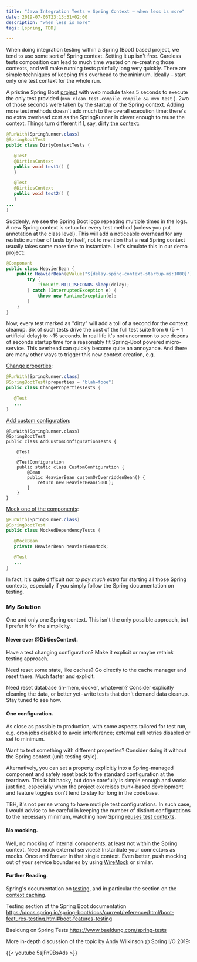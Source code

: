 ```yaml
---
title: "Java Integration Tests v Spring Context – when less is more"
date: 2019-07-06T23:13:31+02:00
description: "when less is more"
tags: [spring, TDD]

---
```


When doing integration testing within a Spring (Boot) based project, we tend to use some sort of Spring context. Setting it up isn't free. Careless tests composition can lead to much time wasted on re-creating those contexts, and will make running tests painfully long very quickly. There are simple techniques of keeping this overhead to the minimum. Ideally – start only one test context for the whole run.

<!--more-->



A pristine Spring Boot [project](https://github.com/mgurov/javaspringtestcontext/tree/pristine) with web module takes 5 seconds to execute the only test provided (`mvn clean test-compile compile && mvn test` ). 2wo of those seconds were taken by the startup of the Spring context. Adding more test methods doesn't add much to the overall execution time: there's no extra overhead cost as the SpringRunner is clever enough to reuse the context. Things turn different if I, say, [dirty the context](https://github.com/mgurov/javaspringtestcontext/blob/master/src/test/java/com/github/mgurov/javaspringtestcontext/DirtyContextTests.java):

```java
@RunWith(SpringRunner.class)
@SpringBootTest
public class DirtyContextTests {

   @Test
   @DirtiesContext
   public void test1() {
   }

   @Test
   @DirtiesContext
   public void test2() {
   }
...
}
```

Suddenly, we see the Spring Boot logo repeating multiple times in the logs. A new Spring context is setup for every test method (unless you put annotation at the class level). This will add a noticeable overhead for any realistic number of tests by itself, not to mention that a real Spring context usually takes some more time to instantiate. Let's simulate this in our demo project:

```java
@Component
public class HeavierBean {
    public HeavierBean(@Value("${delay-sping-context-startup-ms:1000}") long delay) {
        try {
            TimeUnit.MILLISECONDS.sleep(delay);
        } catch (InterruptedException e) {
            throw new RuntimeException(e);
        }
    }
}
```

Now, every test marked as "dirty" will add a toll of a second for the context cleanup. Six of such tests drive the cost of the full test suite from 6 (5 + 1 artificial delay) to ~15 seconds. In real life it's not uncommon to see dozens of seconds startup time for a reasonably fit Spring-Boot powered micro-service. This overhead can quickly become quite an annoyance. And there are many other ways to trigger this new context creation, e.g.

[Change properties](https://github.com/mgurov/javaspringtestcontext/blob/master/src/test/java/com/github/mgurov/javaspringtestcontext/ChangePropertiesTests.java):

```java
@RunWith(SpringRunner.class)
@SpringBootTest(properties = "blah=fooe")
public class ChangePropertiesTests {

   @Test
   ...
}
```

[Add custom configuration](https://github.com/mgurov/javaspringtestcontext/blob/master/src/test/java/com/github/mgurov/javaspringtestcontext/AddCustomConfigurationTests.java):

```
@RunWith(SpringRunner.class)
@SpringBootTest
public class AddCustomConfigurationTests {

    @Test
    ...
    @TestConfiguration
    public static class CustomConfiguration {
        @Bean
        public HeavierBean customOrOverriddenBean() {
            return new HeavierBean(500L);
        }
    }
}
```

[Mock one of the components](https://github.com/mgurov/javaspringtestcontext/blob/master/src/test/java/com/github/mgurov/javaspringtestcontext/MockedDependencyTests.java):

```java
@RunWith(SpringRunner.class)
@SpringBootTest
public class MockedDependencyTests {

   @MockBean
   private HeavierBean heavierBeanMock;

   @Test
   ...
}
```

In fact, it's quite difficult *not to pay much extra* for starting all those Spring contexts, especially if you simply follow the Spring documentation on testing.

### My Solution
One and only one Spring context. This isn't the only possible approach, but I prefer it for the simplicity.

#### Never ever @DirtiesContext.
Have a test changing configuration? Make it explicit or maybe rethink testing approach.

Need reset some state, like caches? Go directly to the cache manager and reset there. Much faster and explicit.

Need reset database (in-mem, docker, whatever)? Consider explicitly cleaning the data, or better yet - write tests that don't demand data cleanup. Stay tuned to see how.

#### One configuration.
As close as possible to production, with some aspects tailored for test run, e.g. cron jobs disabled to avoid interference; external call retries disabled or set to minimum.

Want to test something with different properties? Consider doing it without the Spring context (unit-testing style).

Alternatively, you can set a property explicitly into a Spring-managed component and safely reset back to the standard configuration at the teardown. This is bit hacky, but done carefully is simple enough and works just fine, especially when the project exercises trunk-based development and feature toggles don't tend to stay for long in the codebase.

TBH, it's not per se wrong to have mutliple test configurations. In such case, I would advise to be careful in keeping the number of distinct configurations to the necessary minimum, watching how Spring [reuses test contexts](https://docs.spring.io/spring/docs/current/spring-framework-reference/testing.html#testcontext-ctx-management-caching).

#### No mocking.
Well, no mocking of internal components, at least not within the Spring context.
Need mock external services? Instantiate your connectors as mocks. Once and forever in that single context. Even better, push mocking out of your service boundaries by using [WireMock](http://wiremock.org/) or similar.

#### Further Reading.

Spring's documentation on [testing](https://docs.spring.io/spring/docs/current/spring-framework-reference/testing.html#integration-testing), and in particular the section on the [context caching](https://docs.spring.io/spring/docs/current/spring-framework-reference/testing.html#testcontext-ctx-management-caching).

Testing section of the Spring Boot documentation https://docs.spring.io/spring-boot/docs/current/reference/html/boot-features-testing.html#boot-features-testing

Baeldung on Spring Tests https://www.baeldung.com/spring-tests

More in-depth discussion of the topic by Andy Wilkinson @ Spring I/O 2019:

{{< youtube 5sjFn9BsAds >}}